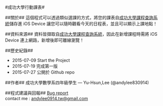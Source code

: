 #成功大學行動課表#

##關於##
這個程式可以透過類似選課的方式，將您的課表自[成功大學課程查詢系統](http://course-query.acad.ncku.edu.tw/qry/)儲存進 iOS Device 讓您可以隨時觀看今天的日程表，並且可以顯示上課地點！

##資料來源##
資料皆擷取自[成功大學課程查詢系統](http://course-query.acad.ncku.edu.tw/qry/)，因此在新增課程時需將 iOS Device 連上網路，新增後即可離線瀏覽！

##歷史紀錄##
* 2015-07-09 Start the Project
* 2015-07-19 完成第一版
* 2015-07-27 公開於 Github repo


##作者##
成功大學數學系四年級學生 — Yu-Hsun,Lee (@andylee830914)

##程式建議與回報##
[Bug report](https://docs.google.com/forms/d/1BzZjjQ5EjcPH72uMBWf01rePPQnyJXhSbEBAcTm99TA/viewform?usp=send_form)
<br>
contact me : <andylee0914.tw@gmail.com>